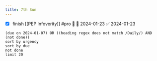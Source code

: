 ```yaml
---
title: 7th Sun
---
```

- [x] finish  [[PEP Infoverity]] #pro 🔺 📅 2024-01-23 ✅ 2024-01-23
```tasks
(due on 2024-01-07) OR ((heading regex does not match /Daily/) AND (not done))
sort by urgency
sort by due
not done
limit 20
```